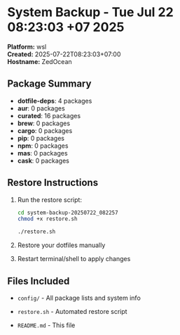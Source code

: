 # System Backup - Tue Jul 22 08:23:03 +07 2025


**Platform:** wsl  
**Created:** 2025-07-22T08:23:03+07:00  
**Hostname:** ZedOcean  

## Package Summary


- **dotfile-deps**: 4 packages
- **aur**: 0 packages
- **curated**: 16 packages
- **brew**: 0 packages
- **cargo**: 0 packages
- **pip**: 0 packages
- **npm**: 0 packages
- **mas**: 0 packages
- **cask**: 0 packages

## Restore Instructions

1. Run the restore script:
   ```bash
   cd system-backup-20250722_082257
   chmod +x restore.sh

   ./restore.sh
   ```

2. Restore your dotfiles manually
3. Restart terminal/shell to apply changes


## Files Included


- `config/` - All package lists and system info

- `restore.sh` - Automated restore script
- `README.md` - This file

